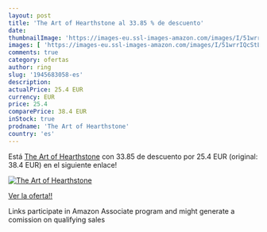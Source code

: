 ```yaml
---
layout: post
title: 'The Art of Hearthstone al 33.85 % de descuento'
date: 
thumbnailImage: 'https://images-eu.ssl-images-amazon.com/images/I/51wrrIQcStL._SL200_.jpg'
images: [ 'https://images-eu.ssl-images-amazon.com/images/I/51wrrIQcStL._SL200_.jpg' ]
comments: true
category: ofertas
author: ring
slug: '1945683058-es'
description:
actualPrice: 25.4 EUR
currency: EUR
price: 25.4
comparePrice: 38.4 EUR
inStock: true
prodname: 'The Art of Hearthstone'
country: 'es'
---
```


Está [The Art of Hearthstone](https://www.amazon.es/dp/1945683058/?tag=tolees-21) con 33.85 de descuento por 25.4 EUR (original: 38.4 EUR) en el siguiente enlace!

[![The Art of Hearthstone](https://images-eu.ssl-images-amazon.com/images/I/51wrrIQcStL._SL200_.jpg)](https://www.amazon.es/dp/1945683058/?tag=tolees-21)

[Ver la oferta!!](https://www.amazon.es/dp/1945683058/?tag=tolees-21)

Links participate in Amazon Associate program and might generate a comission on qualifying sales


